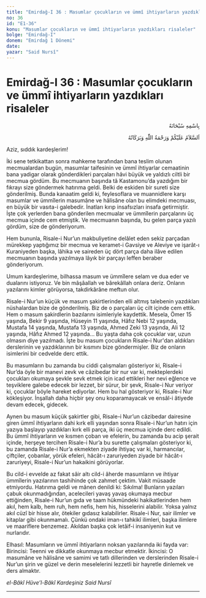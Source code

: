 ```yaml
---
title: "Emirdağ-I 36 : Masumlar çocukların ve ümmî ihtiyarların yazdıkları risaleler"
no: 36
id: "E1-36"
konu: "Masumlar çocukların ve ümmî ihtiyarların yazdıkları risaleler"
bolge: "Emirdağ-I"
donem: "Emirdağ 1 Dönemi"
date: 
yazar: "Said Nursî"
---
```


# Emirdağ-I 36 : Masumlar çocukların ve ümmî ihtiyarların yazdıkları risaleler

<p class="arabic" dir="rtl" title="Meal: “Her türlü noksan sıfatlardan yüce olan Allah’ın adıyla.”">بِاسْمِهِ سُبْحَانَهُ</p>

<p class="arabic" dir="rtl" title="Meal: “Allah’ın selâmı, rahmeti ve bereketleri, üzerinize olsun.”">اَلسَّلاَمُ عَلَيْكُمْ وَرَحْمَةُ اللّٰهِ وَبَرَكَاتُهُ</p>

Aziz, sıddık kardeşlerim!

İki sene tetkikattan sonra mahkeme tarafından bana teslim olunan mecmualardan bugün, masumlar taifesinin ve ümmî ihtiyarlar cemaatinin bana yadigar olarak gönderdikleri parçaları hâvi büyük ve yaldızlı ciltli bir mecmua gördüm. Bu mecmuanın başında tâ Kastamonu’da yazdığım bir fıkrayı size göndermek hatırıma geldi. Belki de eskiden bir sureti size gönderilmiş. Bunda kanaatim geldi ki, feylesoflara ve muannidlere karşı masumlar ve ümmîlerin masumâne ve hâlisâne olan bu elimdeki mecmuası, en büyük bir vasıta-i galebedir. İnatları kırıp insafsızları insafa getirmiştir. İşte çok yerlerden bana gönderilen mecmualar ve ümmîlerin parçalarını üç mecmua içinde cem etmiştik. Ve mecmuanın başında, bu gelen parça yazılı gördüm, size de gönderiyorum.

Hem bununla, Risale-i Nur’un makbuliyetine delâlet eden sekiz parçadan mürekkep yaptığımız bir mecmua ve keramet-i Gavsiye ve Aleviye ve işarât-ı Kuraniyeden başka, lâhika ve saireden üç dört parça daha ilâve edilen mecmuanın başında yazılmaya lâyık bir parçayı leffen beraber gönderiyorum.

Umum kardeşlerime, bilhassa masum ve ümmîlere selam ve dua eder ve dualarını istiyoruz. Ve bin mâşâallah ve bârekâllah onlara deriz. Onların yazılarını kimler görüyorsa, takdirkârâne meftun olur.

Risale-i Nur’un küçük ve masum şakirtlerinden elli altmış talebenin yazdıkları nüshalardan bize de gönderilmiş. Biz de o parçaları üç cilt içinde cem ettik. Hem o masum şakirdlerin bazılarını isimleriyle kaydettik. Mesela, Ömer 15 yaşında, Bekir 9 yaşında, Hüseyin 11 yaşında, Hâfız Nebi 12 yaşında, Mustafa 14 yaşında, Mustafa 13 yaşında, Ahmed Zeki 13 yaşında, Ali 12 yaşında, Hâfız Ahmed 12 yaşında... Bu yaşta daha çok çocuklar var, uzun olmasın diye yazılmadı. İşte bu masum çocukların Risale-i Nur'dan aldıkları derslerinin ve yazdıklarının bir kısmını bize göndermişler. Biz de onların isimlerini bir cedvelde derc ettik.

Bu masumların bu zamanda bu ciddi çalışmaları gösteriyor ki, Risale-i Nur’da öyle bir manevi zevk ve câzibedar bir nur var ki, mekteplerdeki çocukları okumaya şevkle sevk etmek için icad ettikleri her nevi eğlence ve teşviklere galebe edecek bir lezzet, bir sürur, bir şevk, Risale-i Nur veriyor ki, çocuklar böyle hareket ediyorlar. Hem bu hal gösteriyor ki, Risale-i Nur kökleşiyor. İnşallah daha hiçbir şey onu koparamayacak ve ensâl-i âtiyede devam edecek, gidecek.

Aynen bu masum küçük şakirtler gibi, Risale-i Nur’un câzibedar dairesine giren ümmî ihtiyarların dahi kırk elli yaşından sonra Risale-i Nur’un hatırı için yazıya başlayıp yazdıkları kırk elli parça, iki üç mecmua içinde derc edildi. Bu ümmî ihtiyarların ve kısmen çoban ve efelerin, bu zamanda bu acip şerait içinde, herşeye tercihen Risale-i Nur’a bu surette çalışmaları gösteriyor ki, bu zamanda Risale-i Nur’a ekmekten ziyade ihtiyaç var ki, harmancılar, çiftçiler, çobanlar, yörük efeleri, hâcât-ı zaruriyeden ziyade bir hâcât-ı zaruriyeyi, Risale-i Nur’un hakaikini görüyorlar.

Bu cild-i evvelde az fakat sâir altı cild-i âherde masumların ve ihtiyar ümmîlerin yazılarının tashihinde çok zahmet çektim. Vakit müsaade etmiyordu. Hatırıma geldi ve mânen denildi ki: Sıkılma! Bunların yazıları çabuk okunmadığından, acelecileri yavaş yavaş okumaya mecbur ettiğinden, Risale-i Nur’un gıda ve taam hükmündeki hakikatlerinden hem akıl, hem kalb, hem ruh, hem nefis, hem his, hisselerini alabilir. Yoksa yalnız akıl cüzî bir hisse alır, ötekiler gıdasız kalabilirler. Risale-i Nur, sair ilimler ve kitaplar gibi okunmamalı. Çünkü ondaki iman-ı tahkikî ilimleri, başka ilimlere ve maariflere benzemez. Akıldan başka çok letâif-i insaniyenin kut ve nurlarıdır.

Elhasıl: Masumların ve ümmî ihtiyarların noksan yazılarında iki fayda var: Birincisi: Teenni ve dikkatle okunmaya mecbur etmektir. İkincisi: O masumâne ve hâlisâne ve samimi ve tatlı dillerinden ve derslerinden Risale-i Nur’un şirin ve güzel ve derin meselelerini lezzetli bir hayretle dinlemek ve ders almaktır.

*el-Bâkî Hüve’l-Bâkî*
*Kardeşiniz*
*Said Nursî*

***
